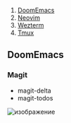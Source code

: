 1. [DoomEmacs](#emacs)
2. [Neovim](#neovim)
3. [Wezterm](#wezterm)
4. [Tmux](#tmux)

## DoomEmacs

### Magit

- magit-delta
- magit-todos

![изображение](https://github.com/user-attachments/assets/6a93ad9b-b90e-43f6-9dec-e9a2aed55b62)
